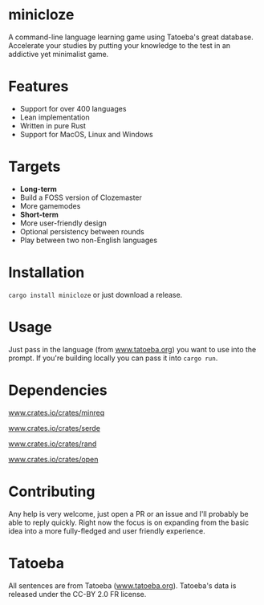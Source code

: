 # minicloze
A command-line language learning game using Tatoeba's great database. Accelerate your studies by putting your knowledge to the test in an addictive yet minimalist game.

# Features
- Support for over 400 languages
- Lean implementation
- Written in pure Rust
- Support for MacOS, Linux and Windows

# Targets
- **Long-term**
- Build a FOSS version of Clozemaster
- More gamemodes
- **Short-term**
- More user-friendly design
- Optional persistency between rounds
- Play between two non-English languages

# Installation
`cargo install minicloze` or just download a release.

# Usage
Just pass in the language (from www.tatoeba.org) you want to use into the prompt. If you're building locally you can pass it into `cargo run`.

# Dependencies
www.crates.io/crates/minreq

www.crates.io/crates/serde

www.crates.io/crates/rand

www.crates.io/crates/open

# Contributing
Any help is very welcome, just open a PR or an issue and I'll probably be able to reply quickly. Right now the focus is on expanding from the basic idea into a more fully-fledged and user friendly experience.

# Tatoeba
All sentences are from Tatoeba (www.tatoeba.org). Tatoeba's data is released under the CC-BY 2.0 FR license.

